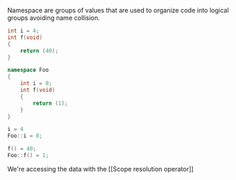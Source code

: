 Namespace are groups of values that are used to organize code into logical groups avoiding name collision.
```c++
int i = 4;
int f(void)
{
	return (40);
}

namespace Foo
{
	int i = 0;
	int f(void)
	{
		return (1);
	}
}

i = 4
Foo::i = 0;

f() = 40;
Foo::f() = 1;

```
We're accessing the data with the [[Scope resolution operator]]


